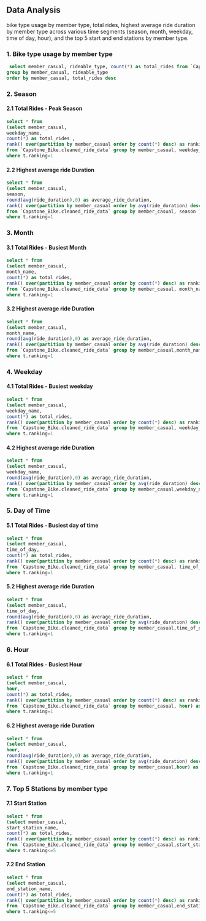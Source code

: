 ## Data Analysis
bike type usage by member type, total rides, highest average ride duration by member type across various time segments (season, month, weekday, time of day, hour), and the top 5 start and end stations by member type.

### 1. Bike type usage by member type
```sql
 select member_casual, rideable_type, count(*) as total_rides from `Capstone_Bike.cleaned_ride_data`
group by member_casual, rideable_type
order by member_casual, total_rides desc
```

### 2. Season
#### 2.1 Total Rides - Peak Season
```sql
select * from
(select member_casual,
weekday_name,
count(*) as total_rides ,
rank() over(partition by member_casual order by count(*) desc) as ranking
from `Capstone_Bike.cleaned_ride_data` group by member_casual, weekday_name ) as t
where t.ranking=1
```
#### 2.2 Highest average ride Duration
```sql
select * from
(select member_casual,
season,
round(avg(ride_duration),0) as average_ride_duration,
rank() over(partition by member_casual order by avg(ride_duration) desc) as ranking
from `Capstone_Bike.cleaned_ride_data` group by member_casual, season ) as t
where t.ranking=1
```
### 3. Month
#### 3.1 Total Rides - Busiest Month
```sql
select * from
(select member_casual,
month_name,
count(*) as total_rides,
rank() over(partition by member_casual order by count(*) desc) as ranking
from `Capstone_Bike.cleaned_ride_data` group by member_casual, month_name ) as t
where t.ranking=1
```
#### 3.2 Highest average ride Duration
```sql
select * from
(select member_casual,
month_name,
round(avg(ride_duration),0) as average_ride_duration,
rank() over(partition by member_casual order by avg(ride_duration) desc) as ranking
from `Capstone_Bike.cleaned_ride_data` group by member_casual,month_name ) as t
where t.ranking=1
```
### 4. Weekday
#### 4.1 Total Rides - Busiest weekday
```sql
select * from
(select member_casual,
weekday_name,
count(*) as total_rides,
rank() over(partition by member_casual order by count(*) desc) as ranking
from `Capstone_Bike.cleaned_ride_data` group by member_casual, weekday_name ) as t
where t.ranking=1
```
#### 4.2 Highest average ride Duration
```sql
select * from
(select member_casual,
weekday_name,
round(avg(ride_duration),0) as average_ride_duration,
rank() over(partition by member_casual order by avg(ride_duration) desc) as ranking
from `Capstone_Bike.cleaned_ride_data` group by member_casual,weekday_name ) as t
where t.ranking=1
```
### 5. Day of Time
#### 5.1 Total Rides - Busiest day of time
```sql
select * from
(select member_casual,
time_of_day,
count(*) as total_rides,
rank() over(partition by member_casual order by count(*) desc) as ranking
from `Capstone_Bike.cleaned_ride_data` group by member_casual, time_of_day) as t
where t.ranking=1
```
#### 5.2 Highest average ride Duration
```sql
select * from
(select member_casual,
time_of_day,
round(avg(ride_duration),0) as average_ride_duration,
rank() over(partition by member_casual order by avg(ride_duration) desc) as ranking
from `Capstone_Bike.cleaned_ride_data` group by member_casual,time_of_day) as t
where t.ranking=1
```
### 6. Hour
#### 6.1 Total Rides - Busiest Hour
```sql
select * from
(select member_casual,
hour,
count(*) as total_rides,
rank() over(partition by member_casual order by count(*) desc) as ranking
from `Capstone_Bike.cleaned_ride_data` group by member_casual, hour) as t
where t.ranking=1
```
#### 6.2 Highest average ride Duration
```sql
select * from
(select member_casual,
hour,
round(avg(ride_duration),0) as average_ride_duration,
rank() over(partition by member_casual order by avg(ride_duration) desc)as ranking
from `Capstone_Bike.cleaned_ride_data` group by member_casual,hour) as t
where t.ranking=1
```
### 7. Top 5 Stations by member type
#### 7.1 Start Station
```sql
select * from
(select member_casual,
start_station_name,
count(*) as total_rides,
rank() over(partition by member_casual order by count(*) desc) as ranking
from `Capstone_Bike.cleaned_ride_data` group by member_casual,start_station_name) as t
where t.ranking<=5
```
#### 7.2 End Station
```sql
select * from
(select member_casual,
end_station_name,
count(*) as total_rides,
rank() over(partition by member_casual order by count(*) desc) as ranking
from `Capstone_Bike.cleaned_ride_data` group by member_casual,end_station_name) as t
where t.ranking<=5
```

